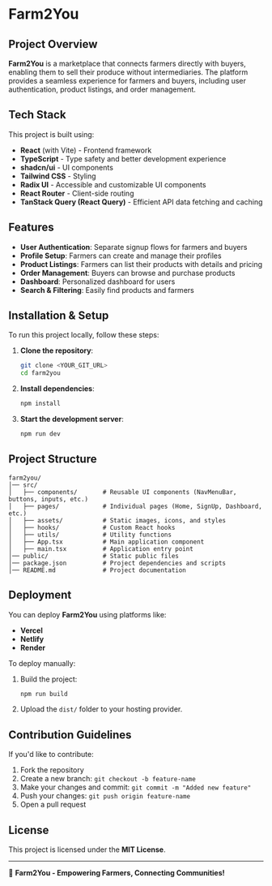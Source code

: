 # Farm2You

## Project Overview

**Farm2You** is a marketplace that connects farmers directly with buyers, enabling them to sell their produce without intermediaries. The platform provides a seamless experience for farmers and buyers, including user authentication, product listings, and order management.

## Tech Stack

This project is built using:

- **React** (with Vite) - Frontend framework  
- **TypeScript** - Type safety and better development experience  
- **shadcn/ui** - UI components  
- **Tailwind CSS** - Styling  
- **Radix UI** - Accessible and customizable UI components  
- **React Router** - Client-side routing  
- **TanStack Query (React Query)** - Efficient API data fetching and caching  

## Features

- **User Authentication**: Separate signup flows for farmers and buyers  
- **Profile Setup**: Farmers can create and manage their profiles  
- **Product Listings**: Farmers can list their products with details and pricing  
- **Order Management**: Buyers can browse and purchase products  
- **Dashboard**: Personalized dashboard for users  
- **Search & Filtering**: Easily find products and farmers  

## Installation & Setup

To run this project locally, follow these steps:

1. **Clone the repository**:
   ```bash
   git clone <YOUR_GIT_URL>
   cd farm2you
   ```

2. **Install dependencies**:
   ```bash
   npm install
   ```

3. **Start the development server**:
   ```bash
   npm run dev
   ```

## Project Structure

```
farm2you/
│── src/
│   ├── components/       # Reusable UI components (NavMenuBar, buttons, inputs, etc.)
│   ├── pages/            # Individual pages (Home, SignUp, Dashboard, etc.)
│   ├── assets/           # Static images, icons, and styles
│   ├── hooks/            # Custom React hooks
│   ├── utils/            # Utility functions
│   ├── App.tsx           # Main application component
│   ├── main.tsx          # Application entry point
│── public/               # Static public files
│── package.json          # Project dependencies and scripts
│── README.md             # Project documentation
```

## Deployment

You can deploy **Farm2You** using platforms like:

- **Vercel**  
- **Netlify**  
- **Render**  

To deploy manually:

1. Build the project:
   ```bash
   npm run build
   ```
2. Upload the `dist/` folder to your hosting provider.

## Contribution Guidelines

If you'd like to contribute:

1. Fork the repository  
2. Create a new branch: `git checkout -b feature-name`  
3. Make your changes and commit: `git commit -m "Added new feature"`  
4. Push your changes: `git push origin feature-name`  
5. Open a pull request  

## License

This project is licensed under the **MIT License**.

---

🚀 **Farm2You - Empowering Farmers, Connecting Communities!**

